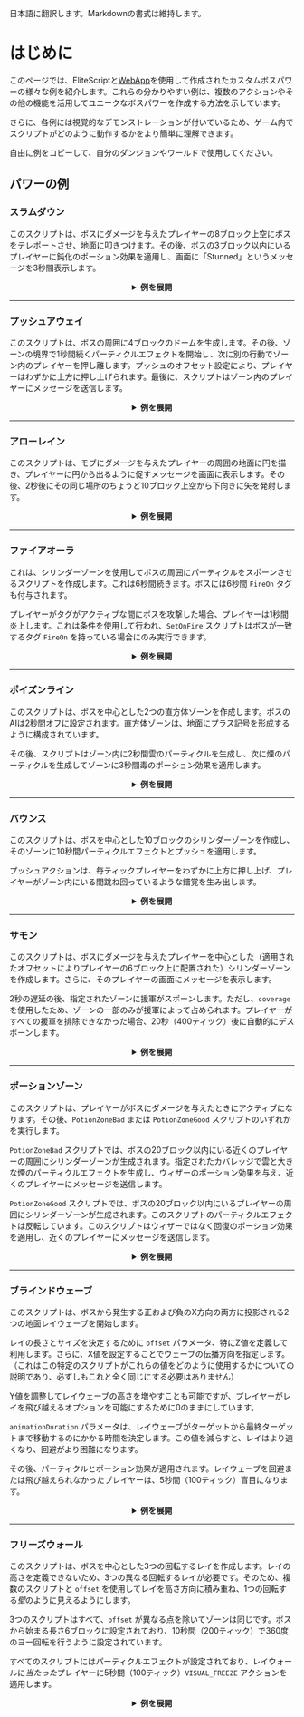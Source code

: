 日本語に翻訳します。Markdownの書式は維持します。

# はじめに

このページでは、EliteScriptと[WebApp](https://magmaguy.com/webapp/webapp.html)を使用して作成されたカスタムボスパワーの様々な例を紹介します。これらの分かりやすい例は、複数のアクションやその他の機能を活用してユニークなボスパワーを作成する方法を示しています。

さらに、各例には視覚的なデモンストレーションが付いているため、ゲーム内でスクリプトがどのように動作するかをより簡単に理解できます。

自由に例をコピーして、自分のダンジョンやワールドで使用してください。

## パワーの例

### スラムダウン

このスクリプトは、ボスにダメージを与えたプレイヤーの8ブロック上空にボスをテレポートさせ、地面に叩きつけます。その後、ボスの3ブロック以内にいるプレイヤーに鈍化のポーション効果を適用し、画面に「Stunned」というメッセージを3秒間表示します。

<div align="center">

<details>

<summary><b>例を展開</b></summary>

<div align="left">

```yml
eliteScript:
  SlamDown:
    Events:
    - EliteMobDamagedByPlayerEvent
    Actions:
    - action: TELEPORT
      FinalTarget:
        targetType: DIRECT_TARGET
        offset: 0,8,0
      Target:
        targetType: SELF
    - action: PUSH
      vValue: 0,-5,0
      Target:
        targetType: SELF
      wait: 15
    - action: POTION_EFFECT
      potionEffectType: SLOW
      amplifier: 3
      duration: 60
      Target:
        targetType: NEARBY_PLAYERS
        range: 3
      wait: 20
    - action: TITLE_MESSAGE
      subtitle: "Stunned!"
      duration: 40
      fadeIn: 10
      fadeOut: 10
      Target:
        targetType: NEARBY_PLAYERS
        range: 3
      wait: 20
    Cooldowns:
      local: 180
      global: 80
```

<div align="center">

<video autoplay loop muted>
  <source src="../../../img/wiki/power_example_slamdown.webm" type="video/webm">
  Your browser does not support the video tag.
</video>

</div>

</div>

</details>

</div>

***

### プッシュアウェイ

このスクリプトは、ボスの周囲に4ブロックのドームを生成します。その後、ゾーンの境界で1秒間続くパーティクルエフェクトを開始し、次に別の行動でゾーン内のプレイヤーを押し離します。プッシュのオフセット設定により、プレイヤーはわずかに上方に押し上げられます。最後に、スクリプトはゾーン内のプレイヤーにメッセージを送信します。

<div align="center">

<details>

<summary><b>例を展開</b></summary>

<div align="left">

```yml
eliteScript:
  PushAway:
    Events:
    - EliteMobDamagedEvent
    Zone:
      shape: DOME
      radius: 4
      borderRadius: 3
      Target:
        targetType: SELF
        track: true
    Actions:
    - action: SPAWN_PARTICLE
      particles:
      - particle: CLOUD
      Target:
        targetType: ZONE_BORDER
        track: true
      repeatEvery: 5
      times: 4
    - action: PUSH
      Target:
        targetType: ZONE_FULL
        track: true
      RelativeVector:
        SourceTarget:
          targetType: SELF
        DestinationTarget:
          targetType: ACTION_TARGET
        normalize: true
        multiplier: 1.0
        offset: 0,0.2,0
      repeatEvery: 1
      times: 20
    - action: MESSAGE
      sValue: "&cCool boss!: &fBE GONE!"
      Target:
        targetType: ZONE_FULL
      repeatEvery: 10
      times: 2
    Cooldowns:
      local: 140
      global: 80
```

<div align="center">

<video autoplay loop muted>
  <source src="../../../img/wiki/power_example_pushaway.webm" type="video/webm">
  Your browser does not support the video tag.
</video>

</div>

</div>

</details>

</div>

***

### アローレイン

このスクリプトは、モブにダメージを与えたプレイヤーの周囲の地面に円を描き、プレイヤーに円から出るように促すメッセージを画面に表示します。その後、2秒後にその同じ場所のちょうど10ブロック上空から下向きに矢を発射します。

<div align="center">

<details>

<summary><b>例を展開</b></summary>

<div align="left">

```yml
eliteScript:
  MakeCircle:
    Events:
    - EliteMobDamagedByPlayerEvent
    Zone:
      shape: CYLINDER
      radius: 5
      borderRadius: 4
      height: 1
      Target:
        targetType: DIRECT_TARGET
        track: false
    Actions:
    - action: SPAWN_PARTICLE
      Target:
        targetType: ZONE_BORDER
        track: false
        coverage: 1.0
      repeatEvery: 5
      times: 8
      particles:
      - particle: FLAME
    - action: TITLE_MESSAGE
      Target:
        targetType: DIRECT_TARGET
      fadeOut: 10
      duration: 20
      fadeIn: 10
      subtitle: Move out of the zone!
    - action: RUN_SCRIPT
      scripts:
      - "ArrowRain"
    Cooldowns:
      local: 160
      global: 80
  ArrowRain:
    Zone:
      shape: CYLINDER
      radius: 5
      borderRadius: 4
      height: 1
      Target:
        targetType: DIRECT_TARGET
        track: false
        offset: 0,10,0
    Actions:
    - action: SUMMON_ENTITY
      wait: 40
      sValue: ARROW
      Target:
        targetType: ZONE_FULL
        track: false
      vValue: 0,-1,0
      repeatEvery: 10
      times: 4
```

<div align="center">

<video autoplay loop muted>
  <source src="../../../img/wiki/power_example_arrowrain.webm" type="video/webm">
  Your browser does not support the video tag.
</video>

</div>

</div>

</details>

</div>

***

### ファイアオーラ

これは、シリンダーゾーンを使用してボスの周囲にパーティクルをスポーンさせるスクリプトを作成します。これは6秒間続きます。ボスには6秒間 `FireOn` タグも付与されます。

プレイヤーがタグがアクティブな間にボスを攻撃した場合、プレイヤーは1秒間炎上します。これは条件を使用して行われ、`SetOnFire` スクリプトはボスが一致するタグ `FireOn` を持っている場合にのみ実行できます。

<div align="center">

<details>

<summary><b>例を展開</b></summary>

<div align="left">

```yml
eliteScript:
  Visual:
    Events:
    - PlayerDamagedByEliteMobEvent
    Zone:
      shape: CYLINDER
      radius: 2
      height: 3
      Target:
        targetType: SELF
        track: true
    Actions:
    - action: SPAWN_PARTICLE
      particles:
      - particle: FLAME
      Target:
        targetType: ZONE_FULL
        track: true
        coverage: 1.0
      repeatEvery: 5
      times: 24
    - action: TAG
      tags:
      - "FireOn"
      duration: 120
      Target:
        targetType: SELF
    Cooldowns:
      local: 180
      global: 80
  SetOnFire:
    Events:
    - EliteMobDamagedByPlayerEvent
    Actions:
    - action: SET_ON_FIRE
      duration: 20
      Target:
        targetType: DIRECT_TARGET
      Conditions:
        Target:
          targetType: SELF
        conditionType: BLOCKING
        hasTags:
        - "FireOn"
```

<div align="center">

<video autoplay loop muted>
  <source src="../../../img/wiki/power_example_fireaura.webm" type="video/webm">
  Your browser does not support the video tag.
</video>

</div>

</div>

</details>

</div>

***

### ポイズンライン

このスクリプトは、ボスを中心とした2つの直方体ゾーンを作成します。ボスのAIは2秒間オフに設定されます。直方体ゾーンは、地面にプラス記号を形成するように構成されています。

その後、スクリプトはゾーン内に2秒間雲のパーティクルを生成し、次に煙のパーティクルを生成してゾーンに3秒間毒のポーション効果を適用します。

<div align="center">

<details>

<summary><b>例を展開</b></summary>

<div align="left">

```yml
eliteScript:
  PoisonLine1:
    Events:
    - EliteMobDamagedByPlayerEvent
    Zone:
      shape: CUBOID
      x: 20
      y: 1
      z: 2
      Target:
        targetType: SELF
        track: false
    Actions:
    - action: SET_MOB_AI
      bValue: false
      duration: 40
      Target:
        targetType: SELF
      scripts:
      - "PoisonLine2"
    - action: SPAWN_PARTICLE
      particles:
      - particle: CLOUD
      Target:
        targetType: ZONE_FULL
        coverage: 1
      repeatEvery: 5
      times: 8
    - action: SPAWN_PARTICLE
      particles:
      - particle: SMOKE_NORMAL
      Target:
        targetType: ZONE_FULL
        coverage: 1
      wait: 40
      repeatEvery: 5
      times: 12
    - action: POTION_EFFECT
      potionEffectType: POISON
      amplifier: 4
      duration: 50
      Target:
        targetType: ZONE_FULL
      wait: 40
      repeatEvery: 5
      times: 12
    Cooldowns:
      local: 200
      global: 80
  PoisonLine2:
    Zone:
      shape: CUBOID
      x: 2
      y: 1
      z: 20
      Target:
        targetType: SELF
        track: false
    Actions:
    - action: SPAWN_PARTICLE
      particles:
      - particle: CLOUD
      Target:
        targetType: ZONE_FULL
        coverage: 1
      repeatEvery: 5
      times: 8
    - action: SPAWN_PARTICLE
      particles:
      - particle: SMOKE_NORMAL
      Target:
        targetType: ZONE_FULL
        coverage: 1
      wait: 40
      repeatEvery: 5
      times: 12
    - action: POTION_EFFECT
      potionEffectType: POISON
      amplifier: 4
      duration: 50
      Target:
        targetType: ZONE_FULL
      wait: 40
      repeatEvery: 5
      times: 12
```

<div align="center">

<video autoplay loop muted>
  <source src="../../../img/wiki/power_example_poisonlines.webm" type="video/webm">
  Your browser does not support the video tag.
</video>

</div>

</div>

</details>

</div>

***

### バウンス

このスクリプトは、ボスを中心とした10ブロックのシリンダーゾーンを作成し、そのゾーンに10秒間パーティクルエフェクトとプッシュを適用します。

プッシュアクションは、毎ティックプレイヤーをわずかに上方に押し上げ、プレイヤーがゾーン内にいる間跳ね回っているような錯覚を生み出します。

<div align="center">

<details>

<summary><b>例を展開</b></summary>

<div align="left">

```yml
eliteScript:
  Bounce:
    Events:
    - EliteMobDamagedByPlayerEvent
    Zone:
      shape: CYLINDER
      radius: 10
      height: 2
      Target:
        targetType: SELF
        track: false
    Actions:
    - action: SPAWN_PARTICLE
      particles:
      - particle: EXPLOSION_NORMAL
      repeatEvery: 10
      times: 20
      Target:
        targetType: ZONE_FULL
        track: false
        coverage: 0.2
    - action: PUSH
      vValue: 0,0.4,0
      Target:
        targetType: ZONE_FULL
      repeatEvery: 1
      times: 200
    Cooldowns:
      local: 220
      global: 80
```

<div align="center">

<video autoplay loop muted>
  <source src="../../../img/wiki/power_example_bounce.webm" type="video/webm">
  Your browser does not support the video tag.
</video>

</div>

</div>

</details>

</div>

***

### サモン

このスクリプトは、ボスにダメージを与えたプレイヤーを中心とした（適用されたオフセットによりプレイヤーの6ブロック上に配置された）シリンダーゾーンを作成します。さらに、そのプレイヤーの画面にメッセージを表示します。

2秒の遅延の後、指定されたゾーンに援軍がスポーンします。ただし、`coverage` を使用したため、ゾーンの一部のみが援軍によって占められます。プレイヤーがすべての援軍を排除できなかった場合、20秒（400ティック）後に自動的にデスポーンします。

<div align="center">

<details>

<summary><b>例を展開</b></summary>

<div align="left">

```yml
eliteScript:
  Summon:
    Events:
    - EliteMobDamagedByPlayerEvent
    Zone:
      shape: CYLINDER
      radius: 3
      height: 1
      Target:
        targetType: DIRECT_TARGET
        offset: 0,6,0
    Actions:
    - action: SUMMON_REINFORCEMENT
      sValue: "fc_boss.yml"
      duration: 400
      Target:
        targetType: ZONE_FULL
        coverage: 0.2
      wait: 40
    - action: TITLE_MESSAGE
      subtitle: "Friends! Help!!!"
      duration: 30
      fadeIn: 10
      fadeOut: 10
      Target:
        targetType: DIRECT_TARGET
    Cooldowns:
      local: 333
      global: 80
```

<div align="center">

<video autoplay loop muted>
  <source src="../../../img/wiki/power_example_summon.webm" type="video/webm">
  Your browser does not support the video tag.
</video>

</div>

</div>

</details>

</div>

***

### ポーションゾーン

このスクリプトは、プレイヤーがボスにダメージを与えたときにアクティブになります。その後、`PotionZoneBad` または `PotionZoneGood` スクリプトのいずれかを実行します。

`PotionZoneBad` スクリプトでは、ボスの20ブロック以内にいる近くのプレイヤーの周囲にシリンダーゾーンが生成されます。指定されたカバレッジで雲と大きな煙のパーティクルエフェクトを生成し、ウィザーのポーション効果を与え、近くのプレイヤーにメッセージを送信します。

`PotionZoneGood` スクリプトでは、ボスの20ブロック以内にいるプレイヤーの周囲にシリンダーゾーンが生成されます。このスクリプトのパーティクルエフェクトは反転しています。このスクリプトはウィザーではなく回復のポーション効果を適用し、近くのプレイヤーにメッセージを送信します。

<div align="center">

<details>

<summary><b>例を展開</b></summary>

<div align="left">

```yml
eliteScript:
  Trigger:
    Events:
    - EliteMobDamagedByPlayerEvent
    Actions:
    - action: RUN_SCRIPT
      scripts:
      - "PotionZoneBad"
      - "PotionZoneGood"
      onlyRunOneScript: true
    Cooldowns:
      local: 110
      global: 80
  PotionZoneBad:
    Zone:
      shape: CYLINDER
      height: 2
      radius: 5
      Target:
        targetType: NEARBY_PLAYERS
        range: 20
        track: false
    Actions:
    - action: SPAWN_PARTICLE
      particles:
      - particle: CLOUD
      Target:
        targetType: ZONE_FULL
        coverage: 0.3
        track: false
      repeatEvery: 10
      times: 4
    - action: SPAWN_PARTICLE
      particles:
      - particle: SMOKE_LARGE
      Target:
        targetType: ZONE_FULL
        coverage: 0.3
        track: false
      wait: 40
      repeatEvery: 10
      times: 6
    - action: POTION_EFFECT
      potionEffectType: WITHER
      amplifier: 3
      duration: 80
      Target:
        targetType: ZONE_FULL
        track: false
      wait: 40
      repeatEvery: 10
      times: 6
    - action: MESSAGE
      sValue: "&cCool boss!: &fFeel the burn!"
      Target:
        targetType: NEARBY_PLAYERS
        range: 20
  PotionZoneGood:
    Zone:
      shape: CYLINDER
      height: 2
      radius: 5
      Target:
        targetType: NEARBY_PLAYERS
        range: 20
        track: false
    Actions:
    - action: SPAWN_PARTICLE
      particles:
      - particle: SMOKE_LARGE
      Target:
        targetType: ZONE_FULL
        coverage: 0.3
        track: false
      repeatEvery: 10
      times: 4
    - action: SPAWN_PARTICLE
      particles:
      - particle: CLOUD
      Target:
        targetType: ZONE_FULL
        coverage: 0.3
        track: false
      wait: 40
      repeatEvery: 10
      times: 6
    - action: POTION_EFFECT
      potionEffectType: HEAL
      amplifier: 1
      duration: 80
      Target:
        targetType: ZONE_FULL
        track: false
      wait: 40
      repeatEvery: 10
      times: 6
    - action: MESSAGE
      sValue: "&cCool boss!: &fFeel the... Wait, this is the wrong one."
      Target:
        targetType: NEARBY_PLAYERS
        range: 20
```

<div align="center">

<video autoplay loop muted>
  <source src="../../../img/wiki/power_example_potionzones.webm" type="video/webm">
  Your browser does not support the video tag.
</video>

</div>

</div>

</details>

</div>

***

### ブラインドウェーブ

このスクリプトは、ボスから発生する正および負のX方向の両方に投影される2つの地面レイウェーブを開始します。

レイの長さとサイズを決定するために `offset` パラメータ、特にZ値を定義して利用します。さらに、X値を設定することでウェーブの伝播方向を指定します。（これはこの特定のスクリプトがこれらの値をどのように使用するかについての説明であり、必ずしもこれと全く同じにする必要はありません）

Y値を調整してレイウェーブの高さを増やすことも可能ですが、プレイヤーがレイを飛び越えるオプションを可能にするために0のままにしています。

`animationDuration` パラメータは、レイウェーブがターゲットから最終ターゲットまで移動するのにかかる時間を決定します。この値を減らすと、レイはより速くなり、回避がより困難になります。

その後、パーティクルとポーション効果が適用されます。レイウェーブを回避または飛び越えられなかったプレイヤーは、5秒間（100ティック）盲目になります。

<div align="center">

<details>

<summary><b>例を展開</b></summary>

<div align="left">

```yml
eliteScript:
  Blind:
    Events:
    - EliteMobDamagedByPlayerEvent
    Zone:
      shape: TRANSLATING_RAY
      Target:
        targetType: SELF
        offset: 0,0,5
        track: false
      FinalTarget:
        targetType: SELF
        offset: 10,0,5
        track: false
      Target2:
        targetType: SELF
        offset: 0,0,-5
        track: false
      FinalTarget2:
        targetType: SELF
        offset: -10,0,-5
        track: false
      animationDuration: 100
      ignoresSolidBlocks: true
    Actions:
    - action: SPAWN_PARTICLE
      particles:
      - particle: SMOKE_NORMAL
      Target:
        targetType: ZONE_FULL
        track: false
        coverage: 1.0
      repeatEvery: 5
      times: 20
    - action: POTION_EFFECT
      potionEffectType: BLINDNESS
      amplifier: 5
      duration: 100
      Target:
        targetType: ZONE_FULL
        track: true
      repeatEvery: 1
      times: 100
      scripts: "Blind2"
    Cooldowns:
      local: 200
      global: 80
  Blind2:
    Events:
    - EliteMobDamagedByPlayerEvent
    Zone:
      shape: TRANSLATING_RAY
      Target:
        targetType: SELF
        offset: 0,0,5
        track: false
      FinalTarget:
        targetType: SELF
        offset: -10,0,5
        track: false
      Target2:
        targetType: SELF
        offset: 0,0,-5
        track: false
      FinalTarget2:
        targetType: SELF
        offset: -10,0,-5
        track: false
      animationDuration: 100
      ignoresSolidBlocks: true
    Actions:
    - action: SPAWN_PARTICLE
      particles:
      - particle: SMOKE_NORMAL
      Target:
        targetType: ZONE_FULL
        track: false
        coverage: 1.0
      repeatEvery: 5
      times: 20
    - action: POTION_EFFECT
      potionEffectType: BLINDNESS
      amplifier: 5
      duration: 100
      Target:
        targetType: ZONE_FULL
        track: true
      repeatEvery: 1
      times: 100
```

<div align="center">

<video autoplay loop muted>
  <source src="../../../img/wiki/power_example_blindwaves.webm" type="video/webm">
  Your browser does not support the video tag.
</video>

</div>

</div>

</details>

</div>

***

### フリーズウォール

このスクリプトは、ボスを中心とした3つの回転するレイを作成します。レイの高さを定義できないため、3つの異なる回転するレイが必要です。そのため、複数のスクリプトと `offset` を使用してレイを高さ方向に積み重ね、1つの回転する*壁*のように見えるようにします。

3つのスクリプトはすべて、`offset` が異なる点を除いてゾーンは同じです。ボスから始まる長さ6ブロックに設定されており、10秒間（200ティック）で360度のヨー回転を行うように設定されています。

すべてのスクリプトにはパーティクルエフェクトが設定されており、レイウォールに*当たった*プレイヤーに5秒間（100ティック）`VISUAL_FREEZE` アクションを適用します。

<div align="center">

<details>

<summary><b>例を展開</b></summary>

<div align="left">

```yml
eliteScript:
  Trigger:
    Events:
``````yaml
- EliteMobDamagedByPlayerEvent
    Actions:
    - action: RUN_SCRIPT
      scripts:
      - "FreezeWall"
      - "FreezeWall2"
      - "FreezeWall3"
    Cooldowns:
      local: 300
      global: 80      
  FreezeWall:
    Zone:
      shape: ROTATING_RAY
      Target:
        targetType: SELF
        track: false
      Target2:
        targetType: SELF
        offset: 6,0,0
        track: false
      yawRotation: 360
      animationDuration: 200
      ignoresSolidBlocks: true
    Actions:
    - action: SPAWN_PARTICLE
      particles:
      - particle: SNOWFLAKE
      repeatEvery: 10
      times: 20
      Target:
        targetType: ZONE_FULL
        track: false
        coverage: 1.0
    - action: VISUAL_FREEZE
      duration: 100
      Target:
        targetType: ZONE_FULL
        track: false
      repeatEvery: 1
      times: 200
  FreezeWall2:
    Zone:
      shape: ROTATING_RAY
      Target:
        targetType: SELF
        track: false
        offset: 0,1,0
      Target2:
        targetType: SELF
        track: false
        offset: 6,1,0
      yawRotation: 360
      animationDuration: 200
      ignoresSolidBlocks: true
    Actions:
    - action: SPAWN_PARTICLE
      particles:
      - particle: SNOWFLAKE
      repeatEvery: 10
      times: 20
      Target:
        targetType: ZONE_FULL
        track: false
        coverage: 1.0
    - action: VISUAL_FREEZE
      duration: 100
      Target:
        targetType: ZONE_FULL
        track: false
      repeatEvery: 1
      times: 200
  FreezeWall3:
    Zone:
      shape: ROTATING_RAY
      Target:
        targetType: SELF
        track: false
        offset: 0,2,0
      Target2:
        targetType: SELF
        track: false
        offset: 6,2,0
      yawRotation: 360
      animationDuration: 200
      ignoresSolidBlocks: true
    Actions:
    - action: SPAWN_PARTICLE
      particles:
      - particle: SNOWFLAKE
      repeatEvery: 10
      times: 20
      Target:
        targetType: ZONE_FULL
        track: false
        coverage: 1.0
    - action: VISUAL_FREEZE
      duration: 100
      Target:
        targetType: ZONE_FULL
        track: false
      repeatEvery: 1
      times: 200
```

<div align="center">

<video autoplay loop muted>
  <source src="../../../img/wiki/power_example_freezewall.webm" type="video/webm">
  Your browser does not support the video tag.
</video>

</div>

</div>

</details>

</div>